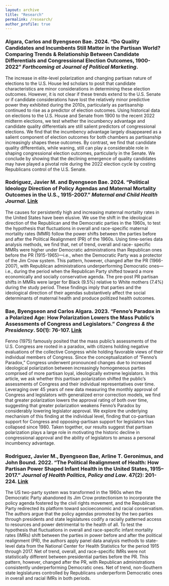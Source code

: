```yaml
---
layout: archive
title: "Research"
permalink: /research/
author_profile: true
---
```


### Algara, Carlos and Byengseon Bae. 2024. “Do Quality Candidates and Incumbents Still Matter in the Partisan World? Comparing Trends & Relationship Between Candidate Differentials and Congressional Election Outcomes, 1900-2022” *Forthcoming at Journal of Political Marketing*.

The increase in elite-level polarization and changing partisan nature of elections to the U.S. House led scholars to posit that candidate characteristics are minor considerations in determining these election outcomes. However, it is not clear if these trends extend to the U.S. Senate or if candidate considerations have lost the relatively minor predictive power they exhibited during the 2010s, particularly as partisanship continued to rise as a predictor of election outcomes. Using historical data on elections to the U.S. House and Senate from 1900 to the recent 2022 midterm elections, we test whether the incumbency advantage and candidate quality differentials are still salient predictors of congressional elections. We find that the incumbency advantage largely disappeared as a salient component of election outcomes for both chambers as partisanship increasingly shapes these outcomes. By contrast, we find that candidate quality differentials, while waning, still can play a considerable role in shaping congressional election outcomes, particularly in the Senate. We conclude by showing that the declining emergence of quality candidates may have played a pivotal role during the 2022 election cycle by costing Republicans control of the U.S. Senate.

### Rodriguez, Javier M. and Byengseon Bae. 2024. “Political Ideology Direction of Policy Agendas and Maternal Mortality Outcomes in the U.S., 1915-2007.” *Maternal and Child Health Journal*. [Link](https://link.springer.com/article/10.1007/s10995-023-03859-2)

The causes for persistently high and increasing maternal mortality rates in the United States have been elusive. We use the shift in the ideological direction of the Republican and the Democratic parties in the 1960s, to test the hypothesis that fluctuations in overall and race-specific maternal mortality rates (MMR) follow the power shifts between the parties before and after the Political Realignment (PR) of the 1960s. Using time-series data analysis methods, we find that, net of trend, overall and race- specific MMRs were higher under Democratic administrations than Republican ones before the PR (1915-1965)—i.e., when the Democratic Party was a protector of the Jim Crow system. This pattern, however, changed after the PR (1966-2007), with Republican administrations underperforming Democratic ones—i.e., during the period when the Republican Party shifted toward a more economically and socially conservative agenda. The pre-post PR partisan shifts in MMRs were larger for Black (9.5%) relative to White mothers (7.4%) during the study period. These findings imply that parties and the ideological direction of their agendas substantively affect the social determinants of maternal health and produce politized health outcomes.

### Bae, Byengseon and Carlos Algara. 2023. “Fenno’s Paradox in a Polarized Age: How Polarization Lowers the Mass Public’s Assessments of Congress and Legislators.” *Congress & the Presidency*. 50(1): 76-107. [Link](https://www.tandfonline.com/doi/full/10.1080/07343469.2022.2110995)

Fenno (1975) famously posited that the mass public’s assessments of the U.S. Congress are rooted in a paradox, with citizens holding negative evaluations of the collective Congress while holding favorable views of their individual members of Congress. Since the conceptualization of “Fenno’s Paradox,” Congress underwent pronounced changes due to increased ideological polarization between increasingly homogeneous parties comprised of more partisan loyal, ideologically extreme legislators. In this article, we ask whether this partisan polarization shifted the public’s assessments of Congress and their individual representatives over time. Leveraging over 45 years of new data measuring the monthly approval of Congress and legislators with generalized error correction models, we find that greater polarization lowers the approval rating of both over time, suggesting that greater polarization weakens Fenno’s Paradox by considerably lowering legislator approval. We explore the underlying mechanism of this finding at the individual level, finding that co-partisan support for Congress and opposing-partisan support for legislators has collapsed since 1980. Taken together, our results suggest that partisan polarization plays a large role in motivating the historic decline in congressional approval and the ability of legislators to amass a personal incumbency advantage.

### Rodriguez, Javier M., Byengseon Bae, Arline T. Geronimus, and John Bound. 2022. “The Political Realignment of Health: How Partisan Power Shaped Infant Health in the United States, 1915–2017.” *Journal of Health Politics, Policy and Law*. 47(2): 201-224. [Link](https://read.dukeupress.edu/jhppl/article-abstract/47/2/201/181615/The-Political-Realignment-of-Health-How-Partisan?redirectedFrom=fulltext)

The US two-party system was transformed in the 1960s when the Democratic Party abandoned its Jim Crow protectionism to incorporate the policy agenda fostered by the civil rights movement, and the Republican Party redirected its platform toward socioeconomic and racial conservatism. The authors argue that the policy agendas promoted by the two parties through presidents and state legislatures codify a racially patterned access to resources and power detrimental to the health of all. To test the hypothesis that fluctuations in overall and race-specific infant mortality rates (IMRs) shift between the parties in power before and after the political realignment (PR), the authors apply panel data analysis methods to state-level data from the National Center for Health Statistics for the period 1915 through 2017. Net of trend, overall, and race-specific IMRs were not statistically different between presidential parties before the PR. This pattern, however, changed after the PR, with Republican administrations consistently underperforming Democratic ones. Net of trend, non-Southern state legislatures controlled by Republicans underperform Democratic ones in overall and racial IMRs in both periods.
